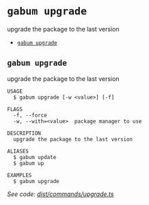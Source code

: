 `gabum upgrade`
===============

upgrade the package to the last version

* [`gabum upgrade`](#gabum-upgrade)

## `gabum upgrade`

upgrade the package to the last version

```
USAGE
  $ gabum upgrade [-w <value>] [-f]

FLAGS
  -f, --force
  -w, --with=<value>  package manager to use

DESCRIPTION
  upgrade the package to the last version

ALIASES
  $ gabum update
  $ gabum up

EXAMPLES
  $ gabum upgrade
```

_See code: [dist/commands/upgrade.ts](https://github.com/Galitan-dev/Gabum/blob/v1.3.0/dist/commands/upgrade.ts)_
